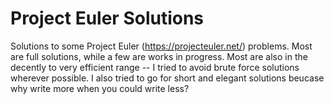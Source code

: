 Project Euler Solutions
==

Solutions to some Project Euler (https://projecteuler.net/) problems.
Most are full solutions, while a few are works in progress.
Most are also in the decently to very efficient range -- I tried to avoid
brute force solutions wherever possible. I also tried to go for short and
elegant solutions beucase why write more when you could write less?
